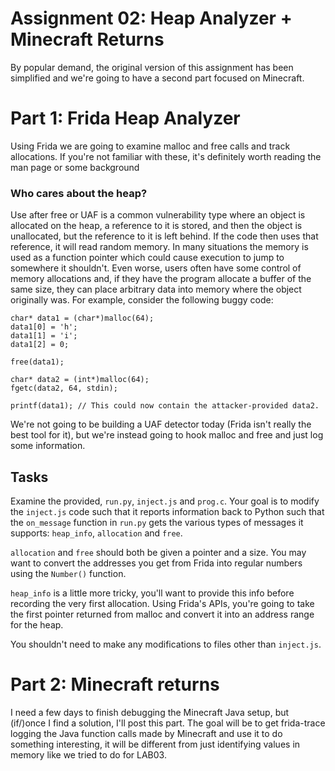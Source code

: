 Assignment 02: Heap Analyzer + Minecraft Returns
=====

By popular demand, the original version of this assignment has been simplified and we're going to have a second part focused on Minecraft.

# Part 1: Frida Heap Analyzer

Using Frida we are going to examine malloc and free calls and track allocations. If you're not familiar with these, it's definitely
worth reading the man page or some background

### Who cares about the heap?
Use after free or UAF is a common vulnerability type where an object is allocated on the heap, a reference to it
is stored, and then the object is unallocated, but the reference to it is left behind. If the 
code then uses that reference, it will read random memory. In many situations the memory is used
as a function pointer which could cause execution to jump to somewhere it shouldn't. Even worse,
users often have some control of memory allocations and, if they have the program allocate a buffer
of the same size, they can place arbitrary data into memory where the object originally was.
For example, consider the following buggy code:

```
char* data1 = (char*)malloc(64);
data1[0] = 'h';
data1[1] = 'i';
data1[2] = 0;

free(data1);

char* data2 = (int*)malloc(64);
fgetc(data2, 64, stdin);

printf(data1); // This could now contain the attacker-provided data2.
```

We're not going to be building a UAF detector today (Frida isn't really the best tool for it), but we're
instead going to hook malloc and free and just log some information.

## Tasks

Examine the provided, `run.py`, `inject.js` and `prog.c`. Your goal is to modify the `inject.js` code
such that it reports information back to Python such that the `on_message` function in `run.py` gets the various types
of messages it supports: `heap_info`, `allocation` and `free`.

`allocation` and `free` should both be given a pointer and a size. You may want to convert the addresses you get
from Frida into regular numbers using the `Number()` function. 

`heap_info` is a little more tricky, you'll want to provide this info before recording the very first allocation. Using Frida's
APIs, you're going to take the first pointer returned from malloc and convert it into an address range for the heap.

You shouldn't need to make any modifications to files other than `inject.js`.


# Part 2: Minecraft returns
I need a few days to finish debugging the Minecraft Java setup, but (if/)once I find a solution, I'll post this part.
The goal will be to get frida-trace logging the Java function calls made by Minecraft and use it to do something interesting,
it will be different from just identifying values in memory like we tried to do for LAB03.

